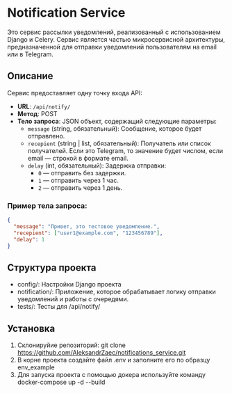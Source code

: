 # Notification Service

Это сервис рассылки уведомлений, реализованный с использованием Django и Celery. Сервис является частью микросервисной архитектуры, предназначенной для отправки уведомлений пользователям на email или в Telegram.

## Описание

Сервис предоставляет одну точку входа API:

- **URL**: `/api/notify/`
- **Метод**: POST
- **Тело запроса**: JSON объект, содержащий следующие параметры:
  - `message` (string, обязательный): Сообщение, которое будет отправлено.
  - `recepient` (string | list, обязательный): Получатель или список получателей. Если это Telegram, то значение будет числом, если email — строкой в формате email.
  - `delay` (int, обязательный): Задержка отправки:
    - `0` — отправить без задержки.
    - `1` — отправить через 1 час.
    - `2` — отправить через 1 день.

### Пример тела запроса:

```json
{
  "message": "Привет, это тестовое уведомление.",
  "recepient": ["user1@example.com", "123456789"],
  "delay": 1
}
```

## Структура проекта
- config/: Настройки Django проекта
- notification/: Приложение, которое обрабатывает логику отправки уведомлений и работы с очередями.
- tests/: Тесты для /api/notify/

## Установка
1. Склонируйие репозиторий: git clone https://github.com/AleksandrZaec/notifications_service.git
2. В корне проекта создайте файл .env и заполните его по образцу env_example
3. Для запуска проекта с помощью докера используйте команду docker-compose up -d --build